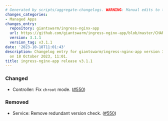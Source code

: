 ```yaml
---
# Generated by scripts/aggregate-changelogs. WARNING: Manual edits to this files will be overwritten.
changes_categories:
- Managed Apps
changes_entry:
  repository: giantswarm/ingress-nginx-app
  url: https://github.com/giantswarm/ingress-nginx-app/blob/master/CHANGELOG.md#311---2023-10-18
  version: 3.1.1
  version_tag: v3.1.1
date: '2023-10-18T11:01:43'
description: Changelog entry for giantswarm/ingress-nginx-app version 3.1.1, published
  on 18 October 2023, 11:01.
title: ingress-nginx-app release v3.1.1
---
```


### Changed
- Controller: Fix `chroot` mode. ([#550](https://github.com/giantswarm/ingress-nginx-app/pull/550))
### Removed
- Service: Remove redundant version check. ([#550](https://github.com/giantswarm/ingress-nginx-app/pull/550))

